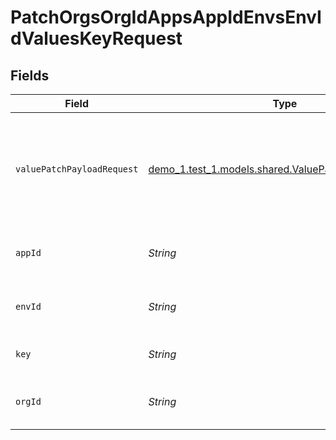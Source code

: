 # PatchOrgsOrgIdAppsAppIdEnvsEnvIdValuesKeyRequest


## Fields

| Field                                                                                                   | Type                                                                                                    | Required                                                                                                | Description                                                                                             |
| ------------------------------------------------------------------------------------------------------- | ------------------------------------------------------------------------------------------------------- | ------------------------------------------------------------------------------------------------------- | ------------------------------------------------------------------------------------------------------- |
| `valuePatchPayloadRequest`                                                                              | [demo_1.test_1.models.shared.ValuePatchPayloadRequest](../../models/shared/ValuePatchPayloadRequest.md) | :heavy_check_mark:                                                                                      | At least `value` or `description` must be supplied. All other fields will be ignored.<br/><br/>         |
| `appId`                                                                                                 | *String*                                                                                                | :heavy_check_mark:                                                                                      | The Application ID.<br/><br/>                                                                           |
| `envId`                                                                                                 | *String*                                                                                                | :heavy_check_mark:                                                                                      | The Environment ID.<br/><br/>                                                                           |
| `key`                                                                                                   | *String*                                                                                                | :heavy_check_mark:                                                                                      | The key to update.<br/><br/>                                                                            |
| `orgId`                                                                                                 | *String*                                                                                                | :heavy_check_mark:                                                                                      | The Organization ID.<br/><br/>                                                                          |